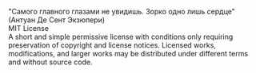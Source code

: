 "Самого главного глазами не увидишь. Зорко одно лишь сердце" (Антуан Де Сент Экзюпери)  
MIT License  
A short and simple permissive license with conditions only requiring preservation of copyright and license notices. Licensed works, modifications, and larger works may be distributed under different terms and without source code.